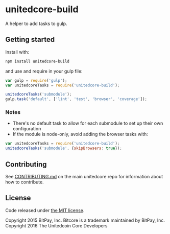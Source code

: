 # unitedcore-build

A helper to add tasks to gulp.

## Getting started

Install with:

```sh
npm install unitedcore-build
```

and use and require in your gulp file: 

```javascript
var gulp = require('gulp');
var unitedcoreTasks = require('unitedcore-build');

unitedcoreTasks('submodule');
gulp.task('default', ['lint', 'test', 'browser', 'coverage']);
```

### Notes

* There's no default task to allow for each submodule to set up their own configuration
* If the module is node-only, avoid adding the browser tasks with:
```javascript
var unitedcoreTasks = require('unitedcore-build');
unitedcoreTasks('submodule', {skipBrowsers: true});
```

## Contributing

See [CONTRIBUTING.md](https://github.com/coinshaz/unitedcore) on the main unitedcore repo for information about how to contribute.

## License

Code released under [the MIT license](https://github.com/coinshaz/unitedcore/blob/master/LICENSE).

Copyright 2015 BitPay, Inc. Bitcore is a trademark maintained by BitPay, Inc.
Copyright 2016 The Unitedcoin Core Developers
